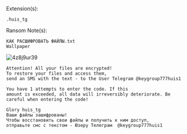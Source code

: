 Extension(s): 
```
.huis_tg
```
Ransom Note(s): 
```
КАК РАСШИФРОВАТЬ ФАЙЛЫ.txt
Wallpaper
```
![4z8j9ur39](https://github.com/user-attachments/assets/c42c8d68-6b0f-4e30-ac08-3bd2a65bc3aa)
```
Attention! All your files are encrypted!
To restore your files and access them,
send an SMS with the text - to the User Telegram @keygroup777huis1

You have 1 attempts to enter the code. If this
amount is exceeded, all data will irreversibly deteriorate. Be
careful when entering the code!

Glory huis_tg
Ваши файлы зашифрованы!
Чтобы восстановить свои файлы и получить к ним доступ,
отправьте смс с текстом - Юзеру Телеграм  @keygroup777huis1
```
